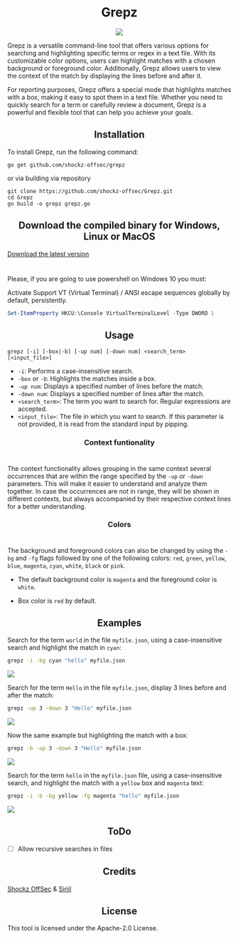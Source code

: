 <div align="center">
  <h1>Grepz</h1>
</div>
<div align="center">
  <img src="https://user-images.githubusercontent.com/67438760/225127447-4b768322-ae62-46c8-be2c-8174cad7c739.png" align="center">
</div>

Grepz is a versatile command-line tool that offers various options for searching and highlighting specific terms or regex in a text file. With its customizable color options, users can highlight matches with a chosen background or foreground color. Additionally, Grepz allows users to view the context of the match by displaying the lines before and after it.

For reporting purposes, Grepz offers a special mode that highlights matches with a box, making it easy to spot them in a text file. Whether you need to quickly search for a term or carefully review a document, Grepz is a powerful and flexible tool that can help you achieve your goals.

<div align="center">
  <h2>Installation</h2>
</div>

To install Grepz, run the following command:

```
go get github.com/shockz-offsec/grepz
```
or via building via repository
```
git clone https://github.com/shockz-offsec/Grepz.git
cd Grepz
go build -o grepz grepz.go
```

<div align="center">
  <h2>Download the compiled binary for Windows, Linux or MacOS</h2>
</div>


[Download the latest version](https://github.com/shockz-offsec/Grepz/releases)

# 
Please, if you are going to use powershell on Windows 10 you must:

Activate Support VT (Virtual Terminal) / ANSI escape sequences globally by default, persistently.

```powershell
Set-ItemProperty HKCU:\Console VirtualTerminalLevel -Type DWORD 1
```


<div align="center">
  <h2>Usage</h2>
</div>

```
grepz [-i] [-box|-b] [-up num] [-down num] <search_term> [<input_file>]
```

* `-i`: Performs a case-insensitive search.
* `-box` or `-b`: Highlights the matches inside a box.
* `-up num`: Displays a specified number of lines before the match.
* `-down num`: Displays a specified number of lines after the match.
* `<search_term>`: The term you want to search for. Regular expressions are accepted.
* `<input_file>`: The file in which you want to search. If this parameter is not provided, it is read from the standard input by pipping.

<div align="center">
  <h3>Context funtionality</h3>
</div>

#

The context functionality allows grouping in the same context several occurrences that are within the range specified by the `-up` or `-down` parameters. This will make it easier to understand and analyze them together. In case the occurrences are not in range, they will be shown in different contexts, but always accompanied by their respective context lines for a better understanding.

<div align="center">
  <h3>Colors</h3>
</div>

#

The background and foreground colors can also be changed by using the `-bg` and `-fg` flags followed by one of the following colors: `red`, `green`, `yellow`, `blue`, `magenta`, `cyan`, `white`, `black` or `pink`.

* The default background color is `magenta` and the foreground color is `white`.

* Box color is `red` by default.

<div align="center">
  <h2>Examples</h2>
</div>

Search for the term `world` in the file `myfile.json`, using a case-insensitive search and highlight the match in `cyan`:

```sh
grepz -i -bg cyan "hello" myfile.json
```

[![](https://asciinema.org/a/Ic8TQu5ZsthyYPbFMJfwCi5p6.svg)](https://asciinema.org/a/Ic8TQu5ZsthyYPbFMJfwCi5p6)

Search for the term `Hello` in the file `myfile.json`, display 3 lines before and after the match:

```sh
grepz -up 3 -down 3 "Hello" myfile.json
```

[![](https://asciinema.org/a/2rjbKqRBlrHtBsYJTRdxGiVsJ.svg)](https://asciinema.org/a/2rjbKqRBlrHtBsYJTRdxGiVsJ)

Now the same example but highlighting the match with a box:

```sh
grepz -b -up 3 -down 3 "Hello" myfile.json
```

[![](https://asciinema.org/a/Olz4QnpNFofOfHha0di7FYfeb.svg)](https://asciinema.org/a/Olz4QnpNFofOfHha0di7FYfeb)

Search for the term `hello` in the `myfile.json` file, using a case-insensitive search, and highlight the match with a `yellow` box and `magenta` text:

```sh
grepz -i -b -bg yellow -fg magenta "hello" myfile.json
```

[![](https://asciinema.org/a/uuUia0T9FzvTEQpE5axiRHzRP.svg)](https://asciinema.org/a/uuUia0T9FzvTEQpE5axiRHzRP)

<div align="center">
  <h2>ToDo</h2>
</div>

- [ ] Allow recursive searches in files

<div align="center">
  <h2>Credits</h2>
</div>

[Shockz OffSec](https://github.com/shockz-offsec) & [Siriil](https://github.com/siriil)

<div align="center">
  <h2>License</h2>
</div>

This tool is licensed under the Apache-2.0 License.
